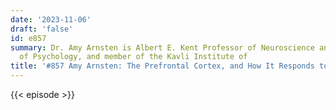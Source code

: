 ```yaml
---
date: '2023-11-06'
draft: 'false'
id: e857
summary: Dr. Amy Arnsten is Albert E. Kent Professor of Neuroscience and Professor
  of Psychology, and member of the Kavli Institute of
title: '#857 Amy Arnsten: The Prefrontal Cortex, and How It Responds to Stress'
---
```

{{< episode >}}
